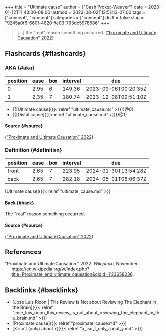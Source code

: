 +++
title = "Ultimate cause"
author = ["Cash Prokop-Weaver"]
date = 2023-01-12T11:43:00-08:00
lastmod = 2023-08-02T12:58:13-07:00
tags = ["concept", "concept"]
categories = ["concept"]
draft = false
slug = "9245a0f6-660f-4820-9e03-793dc5978686"
+++

> [...] the "real" reason something occurred.
> (<a href="#citeproc_bib_item_1">“Proximate and Ultimate Causation” 2022</a>)


## Flashcards {#flashcards}


### AKA {#aka}

| position | ease | box | interval | due                  |
|----------|------|-----|----------|----------------------|
| 0        | 2.95 | 6   | 149.36   | 2023-09-06T00:20:35Z |
| 1        | 2.35 | 7   | 180.74   | 2023-12-08T09:51:10Z |

-   {{[Ultimate cause]({{< relref "ultimate_cause.md" >}})}@0}
-   {{[Distal cause]({{< relref "ultimate_cause.md" >}})}@1}


#### Source {#source}

(<a href="#citeproc_bib_item_1">“Proximate and Ultimate Causation” 2022</a>)


### Definition {#definition}

| position | ease | box | interval | due                  |
|----------|------|-----|----------|----------------------|
| front    | 2.65 | 7   | 223.95   | 2024-01-30T13:54:28Z |
| back     | 2.65 | 7   | 282.18   | 2024-05-01T08:06:37Z |

[Ultimate cause]({{< relref "ultimate_cause.md" >}})


#### Back {#back}

The "real" reason something occurred.


#### Source {#source}

(<a href="#citeproc_bib_item_1">“Proximate and Ultimate Causation” 2022</a>)

## References

<style>.csl-entry{text-indent: -1.5em; margin-left: 1.5em;}</style><div class="csl-bib-body">
  <div class="csl-entry"><a id="citeproc_bib_item_1"></a>“Proximate and Ultimate Causation.” 2022. <i>Wikipedia</i>, November. <a href="https://en.wikipedia.org/w/index.php?title=Proximate_and_ultimate_causation&oldid=1123658036">https://en.wikipedia.org/w/index.php?title=Proximate_and_ultimate_causation&#38;oldid=1123658036</a>.</div>
</div>


## Backlinks {#backlinks}

-   [Jose Luis Ricon | This Review Is Not about Reviewing The Elephant in the Brain]({{< relref "jose_luis_ricon_this_review_is_not_about_reviewing_the_elephant_in_the_brain.md" >}})
-   [Proximate cause]({{< relref "proximate_cause.md" >}})
-   [X isn't (only) about Y]({{< relref "x_isn_t_only_about_y.md" >}})
